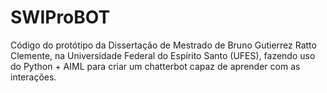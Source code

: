 # SWIProBOT
Código do protótipo da Dissertação de Mestrado de Bruno Gutierrez Ratto Clemente, na Universidade Federal do Espírito Santo (UFES), fazendo uso do Python + AIML para criar um chatterbot capaz de aprender com as interações.

